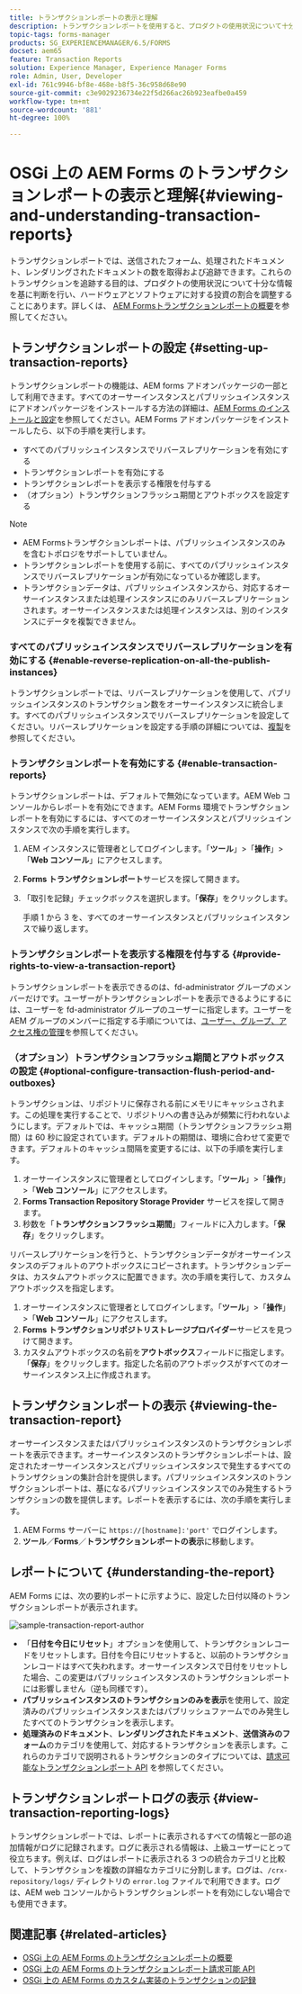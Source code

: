 ```yaml
---
title: トランザクションレポートの表示と理解
description: トランザクションレポートを使用すると、プロダクトの使用状況について十分な情報を基に決定を下し、ハードウェアとソフトウェアに対する投資の割合を調整できます。
topic-tags: forms-manager
products: SG_EXPERIENCEMANAGER/6.5/FORMS
docset: aem65
feature: Transaction Reports
solution: Experience Manager, Experience Manager Forms
role: Admin, User, Developer
exl-id: 761c9946-bf8e-468e-b8f5-36c958d68e90
source-git-commit: c3e9029236734e22f5d266ac26b923eafbe0a459
workflow-type: tm+mt
source-wordcount: '881'
ht-degree: 100%

---
```


# OSGi 上の AEM Forms のトランザクションレポートの表示と理解{#viewing-and-understanding-transaction-reports}

トランザクションレポートでは、送信されたフォーム、処理されたドキュメント、レンダリングされたドキュメントの数を取得および追跡できます。これらのトランザクションを追跡する目的は、プロダクトの使用状況について十分な情報を基に判断を行い、ハードウェアとソフトウェアに対する投資の割合を調整することにあります。詳しくは、 [AEM Formsトランザクションレポートの概要](../../forms/using/transaction-reports-overview.md)を参照してください。

## トランザクションレポートの設定  {#setting-up-transaction-reports}

トランザクションレポートの機能は、AEM forms アドオンパッケージの一部として利用できます。すべてのオーサーインスタンスとパブリッシュインスタンスにアドオンパッケージをインストールする方法の詳細は、[AEM Forms のインストールと設定](/help/forms/using/installing-configuring-aem-forms-osgi.md)を参照してください。AEM Forms アドオンパッケージをインストールしたら、以下の手順を実行します。

* すべてのパブリッシュインスタンスでリバースレプリケーションを有効にする
* トランザクションレポートを有効にする
* トランザクションレポートを表示する権限を付与する
* （オプション）トランザクションフラッシュ期間とアウトボックスを設定する [](/help/forms/using/installing-configuring-aem-forms-osgi.md)

>[!NOTE]
>
>* AEM Formsトランザクションレポートは、パブリッシュインスタンスのみを含むトポロジをサポートしていません。
>* トランザクションレポートを使用する前に、すべてのパブリッシュインスタンスでリバースレプリケーションが有効になっているか確認します。
>* トランザクションデータは、パブリッシュインスタンスから、対応するオーサーインスタンスまたは処理インスタンスにのみリバースレプリケーションされます。オーサーインスタンスまたは処理インスタンスは、別のインスタンスにデータを複製できません。
>

### すべてのパブリッシュインスタンスでリバースレプリケーションを有効にする {#enable-reverse-replication-on-all-the-publish-instances}

トランザクションレポートでは、リバースレプリケーションを使用して、パブリッシュインスタンスのトランザクション数をオーサーインスタンスに統合します。すべてのパブリッシュインスタンスでリバースレプリケーションを設定してください。リバースレプリケーションを設定する手順の詳細については、[複製](/help/sites-deploying/replication.md)を参照してください。

### トランザクションレポートを有効にする {#enable-transaction-reports}

トランザクションレポートは、デフォルトで無効になっています。AEM Web コンソールからレポートを有効にできます。AEM Forms 環境でトランザクションレポートを有効にするには、すべてのオーサーインスタンスとパブリッシュインスタンスで次の手順を実行します。

1. AEM インスタンスに管理者としてログインします。「**ツール**」>「**操作**」>「**Web コンソール**」にアクセスします。
1. **Forms トランザクションレポート**&#x200B;サービスを探して開きます。
1. 「取引を記録」チェックボックスを選択します。「**保存**」をクリックします。

   手順 1 から 3 を、すべてのオーサーインスタンスとパブリッシュインスタンスで繰り返します。

### トランザクションレポートを表示する権限を付与する {#provide-rights-to-view-a-transaction-report}

トランザクションレポートを表示できるのは、fd-administrator グループのメンバーだけです。ユーザーがトランザクションレポートを表示できるようにするには、ユーザーを fd-administrator グループのユーザーに指定します。ユーザーを AEM グループのメンバーに指定する手順については、[ユーザー、グループ、アクセス権の管理](/help/sites-administering/user-group-ac-admin.md)を参照してください。

### （オプション）トランザクションフラッシュ期間とアウトボックスの設定 {#optional-configure-transaction-flush-period-and-outboxes}

トランザクションは、リポジトリに保存される前にメモリにキャッシュされます。この処理を実行することで、リポジトリへの書き込みが頻繁に行われないようにします。デフォルトでは、キャッシュ期間（トランザクションフラッシュ期間）は 60 秒に設定されています。デフォルトの期間は、環境に合わせて変更できます。デフォルトのキャッシュ間隔を変更するには、以下の手順を実行します。

1. オーサーインスタンスに管理者としてログインします。「**ツール**」>「**操作**」>「**Web コンソール**」にアクセスします。
1. **Forms Transaction Repository Storage Provider** サービスを探して開きます。
1. 秒数を「**トランザクションフラッシュ期間**」フィールドに入力します。「**保存**」をクリックします。

リバースレプリケーションを行うと、トランザクションデータがオーサーインスタンスのデフォルトのアウトボックスにコピーされます。トランザクションデータは、カスタムアウトボックスに配置できます。次の手順を実行して、カスタムアウトボックスを指定します。

1. オーサーインスタンスに管理者としてログインします。「**ツール**」>「**操作**」>「**Web コンソール**」にアクセスします。
1. **Forms トランザクションリポジトリストレージプロバイダー**&#x200B;サービスを見つけて開きます。
1. カスタムアウトボックスの名前を&#x200B;**アウトボックス**&#x200B;フィールドに指定します。「**保存**」をクリックします。指定した名前のアウトボックスがすべてのオーサーインスタンス上に作成されます。

## トランザクションレポートの表示 {#viewing-the-transaction-report}

オーサーインスタンスまたはパブリッシュインスタンスのトランザクションレポートを表示できます。オーサーインスタンスのトランザクションレポートは、設定されたオーサーインスタンスとパブリッシュインスタンスで発生するすべてのトランザクションの集計合計を提供します。パブリッシュインスタンスのトランザクションレポートは、基になるパブリッシュインスタンスでのみ発生するトランザクションの数を提供します。レポートを表示するには、次の手順を実行します。

1. AEM Forms サーバーに `https://[hostname]:'port'` でログインします。
1. **ツール**／**Forms**／**トランザクションレポートの表示**&#x200B;に移動します。 

## レポートについて {#understanding-the-report}

AEM Forms には、次の要約レポートに示すように、設定した日付以降のトランザクションレポートが表示されます。

![sample-transaction-report-author](assets/sample-transaction-report-author.png)

* 「**日付を今日にリセット**」オプションを使用して、トランザクションレコードをリセットします。日付を今日にリセットすると、以前のトランザクションレコードはすべて失われます。オーサーインスタンスで日付をリセットした場合、この変更はパブリッシュインスタンスのトランザクションレポートには影響しません（逆も同様です）。
* **パブリッシュインスタンスのトランザクションのみを表示**&#x200B;を使用して、設定済みのパブリッシュインスタンスまたはパブリッシュファームでのみ発生したすべてのトランザクションを表示します。
* **処理済みのドキュメント**、**レンダリングされたドキュメント**、**送信済みのフォーム**&#x200B;のカテゴリを使用して、対応するトランザクションを表示します。これらのカテゴリで説明されるトランザクションのタイプについては、[請求可能なトランザクションレポート API](../../forms/using/transaction-reports-billable-apis.md) を参照してください。

## トランザクションレポートログの表示 {#view-transaction-reporting-logs}

トランザクションレポートでは、レポートに表示されるすべての情報と一部の追加情報がログに記録されます。ログに表示される情報は、上級ユーザーにとって役立ちます。例えば、ログはレポートに表示される 3 つの統合カテゴリと比較して、トランザクションを複数の詳細なカテゴリに分割します。ログは、`/crx-repository/logs/` ディレクトリの `error.log` ファイルで利用できます。ログは、AEM web コンソールからトランザクションレポートを有効にしない場合でも使用できます。

## 関連記事 {#related-articles}

* [OSGi 上の AEM Forms のトランザクションレポートの概要](../../forms/using/transaction-reports-overview.md)
* [OSGi 上の AEM Forms のトランザクションレポート請求可能 API](../../forms/using/transaction-reports-billable-apis.md)
* [OSGi 上の AEM Forms のカスタム実装のトランザクションの記録](/help/forms/using/record-transaction-custom-implementation.md)
